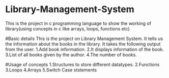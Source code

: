 # Library-Management-System
This is the project in c programming language to show the working of library(using concepts  in c like arrays, loops, functions etc)

#Basic details
This is the project on Library Management System. It tells us the information about the books in the library. 
It takes the following output from the user.
1.Add book information.
2.It displays information of the book.
3.List of all books given by the author.
4.The number of books.

#Usage of concepts
1.Structures to store different datatypes.
2.Functions
3.Loops
4.Arrays
5.Switch Case ststements
